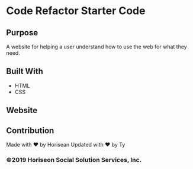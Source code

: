 # Code Refactor Starter Code

## Purpose
A website for helping a user understand how to use the web for what they need.

## Built With
* HTML
* CSS

## Website


## Contribution
Made with ❤️ by Horisean
Updated with ❤️ by Ty

### ©️2019 Horiseon Social Solution Services, Inc.

